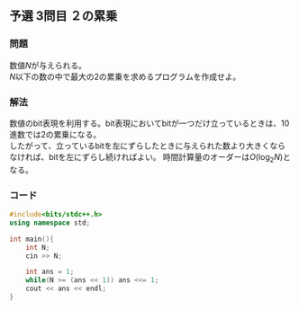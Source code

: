 ## 予選 3問目 ２の累乗
### 問題
数値$N$が与えられる。  
$N$以下の数の中で最大の2の累乗を求めるプログラムを作成せよ。  
### 解法
数値のbit表現を利用する。bit表現においてbitが一つだけ立っているときは、10進数では2の累乗になる。  
したがって、立っているbitを左にずらしたときに与えられた数より大きくならなければ、bitを左にずらし続ければよい。
時間計算量のオーダーは$O(\log_2 N)$となる。 

### コード
```cpp
#include<bits/stdc++.h>
using namespace std;

int main(){
    int N;
    cin >> N;

    int ans = 1;
    while(N >= (ans << 1)) ans <<= 1;
    cout << ans << endl;
}
```